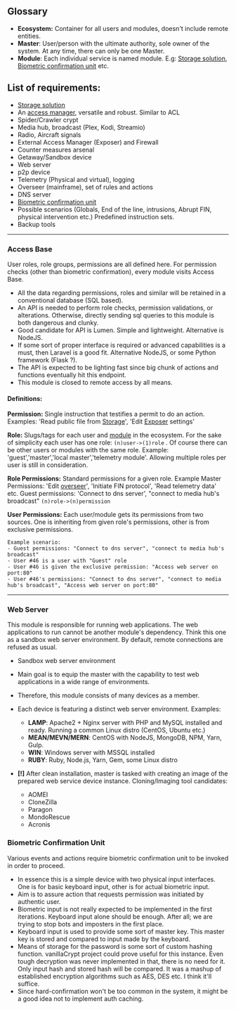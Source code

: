 ## Glossary
- <a name="ecosystem"></a> **Ecosystem:** Container for all users and modules, doesn't include remote entities.  
- <a name="master"></a> **Master**: User/person with the ultimate authority, sole owner of the system. At any time, there can only be one Master.
- <a name="module"></a> **Module**: Each individual service is named module. E.g: [Storage solution](#storage), [Biometric confirmation unit](#biometric-confirmation-unit) etc.

## List of requirements:
- [Storage solution](/storage.md)
- An [access manager](#access), versatile and robust. Similar to ACL
- Spider/Crawler crypt
- Media hub, broadcast (Plex, Kodi, Streamio)
- Radio, Aircraft signals  
- External Access Manager (Exposer) and Firewall
- Counter measures arsenal
- Getaway/Sandbox device
- Web server
- p2p device
- Telemetry (Physical and virtual), logging
- Overseer (mainframe), set of rules and actions 
- DNS server
- [Biometric confirmation unit](#biometric-confirmation-unit) 
- Possible scenarios (Globals, End of the line, intrusions, Abrupt FIN, physical intervention etc.) Predefined instruction sets.
- Backup tools
---

### <a name="access"></a> Access Base
User roles, role groups, permissions are all defined here. For permission checks (other than biometric confirmation), every module visits Access Base.

- All the data regarding permissions, roles and similar will be retained in a conventional database (SQL based). 
- An API is needed to perform role checks, permission validations, or alterations. Otherwise, directly sending sql queries to this module is both dangerous and clunky.
- Good candidate for API is Lumen. Simple and lightweight. Alternative is NodeJS.
- If some sort of proper interface is required or advanced capabilities is a must, then Laravel is a good fit. Alternative NodeJS, or some Python framework (Flask ?).
- The API is expected to be lighting fast since big chunk of actions and functions eventually hit this endpoint. 
- This module is closed to remote access by all means.
#### Definitions:
**Permission:** Single instruction that testifies a permit to do an action. Examples: 'Read public file from [Storage](#storage)', 'Edit [Exposer](#exposer) settings'

**Role:**  Slugs/tags for each user and [module](#) in the ecosystem. For the sake of simplicity each user has one role: ```(n)user->(1)role``` . Of course there can be other users or modules with the same role. Example: 'guest','master','local master','telemetry module'. Allowing multiple roles per user is still in consideration.

**Role Permissions:** Standard permissions for a given role. Example
Master Permissions: 'Edit [overseer](#overseer)', 'Initiate FIN protocol', 'Read telemetry data' etc.
Guest permissions: 'Connect to dns server', "connect to media hub's broadcast"
```(n)role->(n)permission```

**User Permissions:** Each user/module gets its permissions from two sources. One is inheriting from given role's permissions, other is from exclusive permissions. 
```
Example scenario:
- Guest permissions: "Connect to dns server", "connect to media hub's broadcast"
- User #46 is a user with "Guest" role
- User #46 is given the exclusive permission: "Access web server on port:80"
- User #46's permissions: "Connect to dns server", "connect to media hub's broadcast", "Access web server on port:80"

```

---


### <a name="web-server"></a> Web Server
This module is responsible for running web applications. The web applications to run cannot be another module's dependency. Think this one as a sandbox web server environment. By default, remote connections are refused as usual.

- Sandbox web server environment
- Main goal is to equip the master with the capability to test web applications in a wide range of environments.
- Therefore, this module consists of many devices as a member.
- Each device is featuring a distinct web server environment. Examples:
    - **LAMP**: Apache2 + Nginx server with PHP and MySQL installed and ready. Running a common Linux distro (CentOS, Ubuntu etc.)
    - **MEAN/MEVN/MERN**: CentOS with NodeJS, MongoDB, NPM, Yarn, Gulp.
    - **WIN**: Windows server with MSSQL installed
    - **RUBY**: Ruby, Node.js, Yarn, Gem, some Linux distro
    
- **[!]** After clean installation, master is tasked with creating an image of the prepared web service device instance. Cloning/Imaging tool candidates:
    - AOMEI
    - CloneZilla
    - Paragon
    - MondoRescue
    - Acronis
    

### <a name="biometric-confirmation-unit"></a> Biometric Confirmation Unit

Various events and actions require biometric confirmation unit to be invoked in order to proceed. 

- In essence this is a simple device with two physical input interfaces. One is for basic keyboard input, other is for actual biometric input. 
- Aim is to assure action that requests permission was initiated by authentic user. 
- Biometric input is not really expected to be implemented in the first iterations. Keyboard input alone should be enough. After all; we are trying to stop bots and imposters in the first place.
- Keyboard input is used to provide some sort of master key. This master key is stored and compared to input made by the keyboard. 
- Means of storage for the password is some sort of custom hashing function. vanillaCrypt project could prove useful for this instance. Even tough decryption was never implemented in that, there is no need for it. Only input hash and stored hash will be compared. It was a mashup of established encryption algorithms such as AES, DES etc. I think it'll suffice.
- Since hard-confirmation won't be too common in the system, it might be a good idea not to implement auth caching.